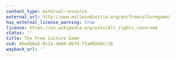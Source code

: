 ```yaml
---
content_type: external-resource
external_url: http://www.molleindustria.org/en/freeculturegame/
has_external_license_warning: true
license: https://en.wikipedia.org/wiki/All_rights_reserved
status: ''
title: The Free Culture Game
uid: 8bedbba5-0c2a-4b80-8b7d-ffad02d8cc1b
wayback_url: ''
---
```

